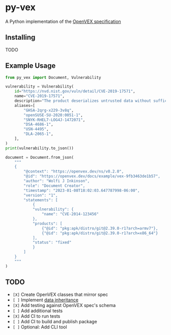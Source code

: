 # py-vex

A Python implementation of the [OpenVEX specification][]

## Installing

TODO

## Example Usage

```python
from py_vex import Document, Vulnerability

vulnerability = Vulnerability(
    id="https://nvd.nist.gov/vuln/detail/CVE-2019-17571",
    name="CVE-2019-17571",
    description="The product deserializes untrusted data without sufficiently verifying that the resulting data will be valid.",
    aliases=[
        "GHSA-2qrg-x229-3v8q",
        "openSUSE-SU-2020:0051-1",
        "SNYK-RHEL7-LOG4J-1472071",
        "DSA-4686-1",
        "USN-4495",
        "DLA-2065-1",
    ],
)
print(vulnerability.to_json())

document = Document.from_json(
    """
    {
        "@context": "https://openvex.dev/ns/v0.2.0",
        "@id": "https://openvex.dev/docs/example/vex-9fb3463de1b57",
        "author": "Wolfi J Inkinson",
        "role": "Document Creator",
        "timestamp": "2023-01-08T18:02:03.647787998-06:00",
        "version": "1",
        "statements": [
            {
            "vulnerability": {
                "name": "CVE-2014-123456"
            },
            "products": [
                {"@id": "pkg:apk/distro/git@2.39.0-r1?arch=armv7"},
                {"@id": "pkg:apk/distro/git@2.39.0-r1?arch=x86_64"}
            ],
            "status": "fixed"
            }
        ]
    }
    """
)
```


## TODO
- `[X]` Create OpenVEX classes that mirror spec
- `[ ]` Implement [data inheritance](https://github.com/openvex/spec/blob/main/OPENVEX-SPEC.md#data-inheritance)
- `[X]` Add testing against OpenVEX spec's schema
- `[ ]` Add additional tests
- `[X]` Add CI to run tests
- `[ ]` Add CI to build and publish package
- `[ ]` Optional: Add CLI tool


[OpenVEX specification]: https://github.com/openvex/spec/blob/main/OPENVEX-SPEC.md
